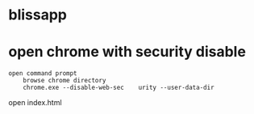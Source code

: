 # blissapp

# open chrome with security disable
	open command prompt
		browse chrome directory
		chrome.exe --disable-web-sec	urity --user-data-dir
open index.html 
